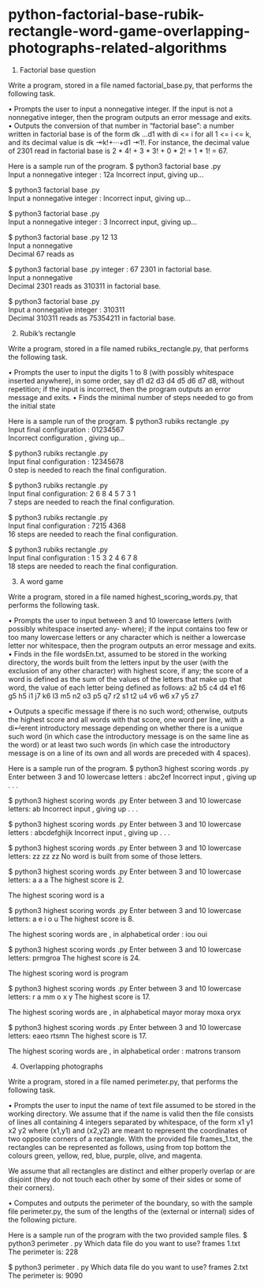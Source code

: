 # python-factorial-base-rubik-rectangle-word-game-overlapping-photographs-related-algorithms

1. Factorial base question

Write a program, stored in a file named factorial_base.py, that performs the following task.

• Prompts the user to input a nonnegative integer. If the input is not a nonnegative integer, then the program outputs an error message and exits.
• Outputs the conversion of that number in “factorial base”: a number written in factorial base is of the form dk ...d1 with di <= i for all 1 <= i <= k, and its decimal value is dk ⇥k!+···+d1 ⇥1!. For instance, the decimal value of 2301 read in factorial base is 2 * 4! + 3 * 3! + 0 * 2! + 1 * 1! = 67.

Here is a sample run of the program.
$ python3 factorial base .py <br/>Input a nonnegative integer : 12a Incorrect input, giving up...

$ python3 factorial base .py <br/>Input a nonnegative integer : Incorrect input, giving up...

$ python3 factorial base .py <br/>Input a nonnegative integer :  3 Incorrect input, giving up...

$ python3 factorial   base .py
  12 13 <br/>
 Input a nonnegative <br/>
Decimal 67 reads as

$ python3 factorial   base .py
integer : 67
2301 in factorial base. <br/>
Input a nonnegative <br/>
Decimal 2301 reads as 310311 in factorial base.

$ python3 factorial base .py <br/>
Input a nonnegative integer : 310311 <br/>
Decimal 310311 reads as 75354211 in factorial base.


2. Rubik’s rectangle

Write a program, stored in a file named rubiks_rectangle.py, that performs the following task.

• Prompts the user to input the digits 1 to 8 (with possibly whitespace inserted anywhere), in some order, say d1 d2 d3 d4 d5 d6 d7 d8, without repetition; if the input is incorrect, then the program outputs an error message and exits.
• Finds the minimal number of steps needed to go from the initial state

Here is a sample run of the program.
$ python3 rubiks rectangle .py <br/>
Input final configuration : 01234567 <br/>
Incorrect configuration , giving up...

$ python3 rubiks rectangle .py <br/>
Input final configuration : 12345678 <br/>
0 step is needed to reach the final configuration.

$ python3 rubiks rectangle .py <br/>
Input final configuration: 2 6 8 4 5 7 3 1 <br/>
7 steps are needed to reach the final configuration.

$ python3 rubiks rectangle .py <br/>
Input final configuration : 7215 4368 <br/>
16 steps are needed to reach the final configuration.

$ python3 rubiks rectangle .py <br/>
Input final configuration : 1 5 3 2 4 6 7 8 <br/>
18 steps are needed to reach the final configuration.

3. A word game

Write a program, stored in a file named highest_scoring_words.py, that performs the following task.

• Prompts the user to input between 3 and 10 lowercase letters (with possibly whitespace inserted any- where); if the input contains too few or too many lowercase letters or any character which is neither a lowercase letter nor whitespace, then the program outputs an error message and exits.
• Finds in the file wordsEn.txt, assumed to be stored in the working directory, the words built from the letters input by the user (with the exclusion of any other character) with highest score, if any; the score of a word is defined as the sum of the values of the letters that make up that word, the value of each letter being defined as follows:
a2	b5	c4	d4	e1	f6	
g5	h5  i1	j7	k6	l3
m5	n2	o3	p5	q7	r2
s1	t2	u4	v6	w6	x7
y5	z7

• Outputs a specific message if there is no such word; otherwise, outputs the highest score and all words with that score, one word per line, with a di↵erent introductory message depending on whether there is a unique such word (in which case the introductory message is on the same line as the word) or at least two such words (in which case the introductory message is on a line of its own and all words are preceded with 4 spaces).

Here is a sample run of the program.
$ python3 highest scoring words .py
Enter between 3 and 10 lowercase letters : abc2ef Incorrect input , giving up . . .

$ python3 highest scoring words .py
Enter between 3 and 10 lowercase letters: ab Incorrect input , giving up . . .

$ python3 highest scoring words .py
Enter between 3 and 10 lowercase letters : abcdefghijk Incorrect input , giving up . . .

$ python3 highest scoring words .py
Enter between 3 and 10 lowercase letters: zz zz zz
No word is built from some of those letters.

$ python3 highest scoring words .py
Enter between 3 and 10 lowercase letters: a a a The highest score is 2.

The highest scoring word is a

$ python3 highest scoring words .py
Enter between 3 and 10 lowercase letters: a e i o u The highest score is 8.

The highest scoring words are , in alphabetical order :
iou
oui

$ python3 highest scoring words .py
Enter between 3 and 10 lowercase letters: prmgroa The highest score is 24.

The highest scoring word is program

$ python3 highest scoring words .py
Enter between 3 and 10 lowercase letters: r a mm o x y The highest score is 17.

The highest scoring words are , in alphabetical
mayor moray moxa oryx

$ python3 highest scoring words .py
Enter between 3 and 10 lowercase letters: eaeo rtsmn The highest score is 17.

The highest scoring words are , in alphabetical order :
matrons transom

4. Overlapping photographs

Write a program, stored in a file named perimeter.py, that performs the following task.

• Prompts the user to input the name of text file assumed to be stored in the working directory. We assume that if the name is valid then the file consists of lines all containing 4 integers separated by whitespace, of the form x1 y1 x2 y2 where (x1,y1) and (x2,y2) are meant to represent the coordinates of two opposite corners of a rectangle. With the provided file frames_1.txt, the rectangles can be represented as follows, using from top bottom the colours green, yellow, red, blue, purple, olive, and magenta.

We assume that all rectangles are distinct and either properly overlap or are disjoint (they do not touch
each other by some of their sides or some of their corners).

• Computes and outputs the perimeter of the boundary, so with the sample file perimeter.py, the sum
of the lengths of the (external or internal) sides of the following picture.

Here is a sample run of the program with the two provided sample files.
$ python3 perimeter . py
Which data file do you want to use? frames 1.txt <br/>
The perimeter is: 228

$ python3 perimeter . py
Which data file do you want to use? frames 2.txt <br/>
The perimeter is: 9090





